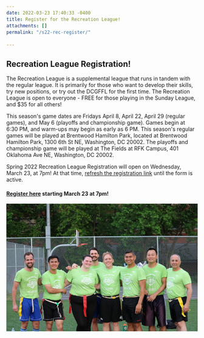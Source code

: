 ```yaml
---
date: 2022-03-23 17:40:33 -0400
title: Register for the Recreation League!
attachments: []
permalink: "/s22-rec-register/"

---
```

## Recreation League Registration!

The Recreation League is a supplemental league that runs in tandem with the regular league. It is primarily for those who want to develop their skills, try new positions, or try out the DCGFFL for the first time.  The Recreation League is open to everyone - FREE for those playing in the Sunday League, and $35 for all others!

This season's game dates are Fridays April 8, April 22, April 29 (regular games), and May 6 (playoffs and championship game). Games begin at 6:30 PM, and warm-ups may begin as early as 6 PM.  This season's regular games will be played at Brentwood Hamilton Park, located at Brentwood Hamilton Park, 1300 6th St NE, Washington, DC 20002. The playoffs and championship game will be played at The Fields at RFK Campus, 401 Oklahoma Ave NE, Washington, DC 20002.

Spring 2022 Recreation League Registration will open on Wednesday, March 23, at 7pm! At that time, [refresh the registration link](https://forms.gle/41VzGUi7M1pxechCA) until the form is active.

#### [Register here](https://forms.gle/41VzGUi7M1pxechCA) starting March 23 at 7pm!

![](/img/rec-option.jpg)